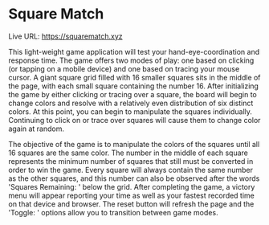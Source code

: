 # Square Match

Live URL: https://squarematch.xyz

This light-weight game application will test your hand-eye-coordination and response time. The game offers two modes of play: one based on clicking (or tapping on a mobile device) and one based on tracing your mouse cursor. A giant square grid filled with 16 smaller squares sits in the middle of the page, with each small square containing the number 16. After initializing the game by either clicking or tracing over a square, the board will begin to change colors and resolve with a relatively even distribution of six distinct colors. At this point, you can begin to manipulate the squares individually. Continuing to click on or trace over squares will cause them to change color again at random.

The objective of the game is to manipulate the colors of the squares until all 16 squares are the same color. The number in the middle of each square represents the minimum number of squares that still must be converted in order to win the game. Every square will always contain the same number as the other squares, and this number can also be observed after the words 'Squares Remaining: ' below the grid. After completing the game, a victory menu will appear reporting your time as well as your fastest recorded time on that device and browser. The reset button will refresh the page and the 'Toggle: ' options allow you to transition between game modes.

